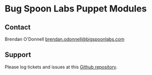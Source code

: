 # Bug Spoon Labs Puppet Modules

## Contact

Brendan O'Donnell <brendan.odonnell@bigspoonlabs.com>

## Support

Please log tickets and issues at this [Github repository](https://github.com/b0d0nne11/puppet-modules).
